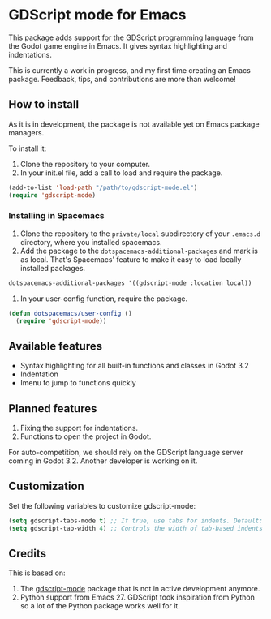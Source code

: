 # GDScript mode for Emacs #

This package adds support for the GDScript programming language from the Godot game engine in Emacs. It gives syntax highlighting and indentations.

This is currently a work in progress, and my first time creating an Emacs package. Feedback, tips, and contributions are more than welcome!


## How to install ##

As it is in development, the package is not available yet on Emacs package managers.

To install it:

1. Clone the repository to your computer.
1. In your init.el file, add a call to load and require the package.

```lisp
(add-to-list 'load-path "/path/to/gdscript-mode.el")
(require 'gdscript-mode)
```

### Installing in Spacemacs ###

1. Clone the repository to the `private/local` subdirectory of your `.emacs.d` directory, where you installed spacemacs.
2. Add the package to the `dotspacemacs-additional-packages` and mark is as local. That's Spacemacs' feature to make it easy to load locally installed packages. 

```lisp
dotspacemacs-additional-packages '((gdscript-mode :location local))
```

1. In your user-config function, require the package.

```lisp
(defun dotspacemacs/user-config ()
  (require 'gdscript-mode))
```

## Available features ##

- Syntax highlighting for all built-in functions and classes in Godot 3.2
- Indentation
- Imenu to jump to functions quickly

## Planned features ##

1. Fixing the support for indentations.
1. Functions to open the project in Godot.

For auto-competition, we should rely on the GDScript language server coming in Godot 3.2. Another developer is working on it.

## Customization ##

Set the following variables to customize gdscript-mode:

```lisp
(setq gdscript-tabs-mode t) ;; If true, use tabs for indents. Default: t
(setq gdscript-tab-width 4) ;; Controls the width of tab-based indents
```


## Credits ##

This is based on:

1. The [gdscript-mode](https://github.com/akoaysigod/gdscript-mode) package that is not in active development anymore.
1. Python support from Emacs 27. GDScript took inspiration from Python so a lot of the Python package works well for it.
